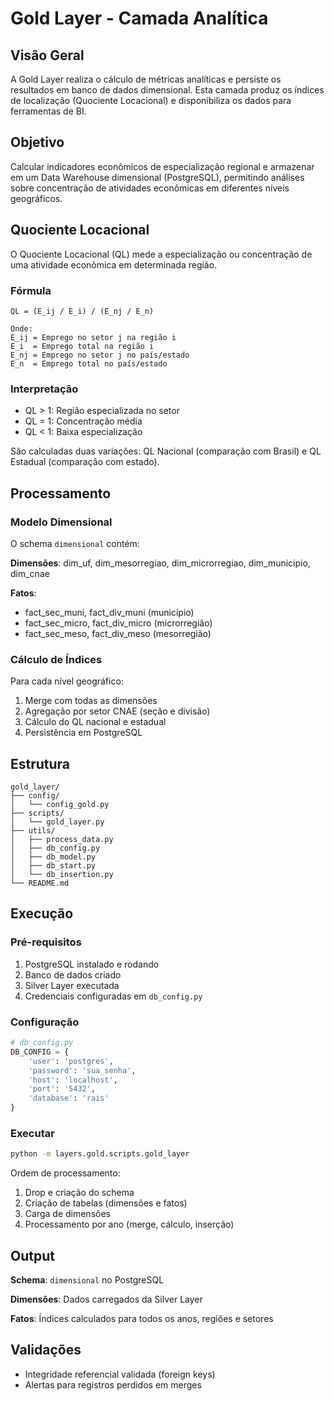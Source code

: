 # Gold Layer - Camada Analítica

## Visão Geral

A Gold Layer realiza o cálculo de métricas analíticas e persiste os resultados em banco de dados dimensional. Esta camada produz os índices de localização (Quociente Locacional) e disponibiliza os dados para ferramentas de BI.

## Objetivo

Calcular indicadores econômicos de especialização regional e armazenar em um Data Warehouse dimensional (PostgreSQL), permitindo análises sobre concentração de atividades econômicas em diferentes níveis geográficos.

## Quociente Locacional

O Quociente Locacional (QL) mede a especialização ou concentração de uma atividade econômica em determinada região.

### Fórmula

```
QL = (E_ij / E_i) / (E_nj / E_n)

Onde:
E_ij = Emprego no setor j na região i
E_i  = Emprego total na região i
E_nj = Emprego no setor j no país/estado
E_n  = Emprego total no país/estado
```

### Interpretação

- QL > 1: Região especializada no setor
- QL = 1: Concentração média
- QL < 1: Baixa especialização

São calculadas duas variações: QL Nacional (comparação com Brasil) e QL Estadual (comparação com estado).

## Processamento

### Modelo Dimensional

O schema `dimensional` contém:

**Dimensões**: dim_uf, dim_mesorregiao, dim_microrregiao, dim_municipio, dim_cnae

**Fatos**: 
- fact_sec_muni, fact_div_muni (município)
- fact_sec_micro, fact_div_micro (microrregião)
- fact_sec_meso, fact_div_meso (mesorregião)

### Cálculo de Índices

Para cada nível geográfico:

1. Merge com todas as dimensões
2. Agregação por setor CNAE (seção e divisão)
3. Cálculo do QL nacional e estadual
4. Persistência em PostgreSQL


## Estrutura

```
gold_layer/
├── config/
│   └── config_gold.py
├── scripts/
│   └── gold_layer.py
├── utils/
│   ├── process_data.py
│   ├── db_config.py
│   ├── db_model.py
│   ├── db_start.py
│   └── db_insertion.py
└── README.md
```

## Execução

### Pré-requisitos

1. PostgreSQL instalado e rodando
2. Banco de dados criado
3. Silver Layer executada
4. Credenciais configuradas em `db_config.py`

### Configuração

```python
# db_config.py
DB_CONFIG = {
    'user': 'postgres',
    'password': 'sua_senha',
    'host': 'localhost',
    'port': '5432',
    'database': 'rais'
}
```

### Executar

```bash
python -m layers.gold.scripts.gold_layer
```

Ordem de processamento:
1. Drop e criação do schema
2. Criação de tabelas (dimensões e fatos)
3. Carga de dimensões
4. Processamento por ano (merge, cálculo, inserção)

## Output

**Schema**: `dimensional` no PostgreSQL

**Dimensões**: Dados carregados da Silver Layer

**Fatos**: Índices calculados para todos os anos, regiões e setores


## Validações

- Integridade referencial validada (foreign keys)
- Alertas para registros perdidos em merges
